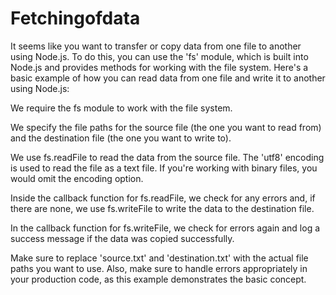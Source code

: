 # Fetchingofdata
It seems like you want to transfer or copy data from one file to another using Node.js. To do this, you can use the 'fs' module, which is built into Node.js and provides methods for working with the file system. Here's a basic example of how you can read data from one file and write it to another using Node.js:

We require the fs module to work with the file system.

We specify the file paths for the source file (the one you want to read from) and the destination file (the one you want to write to).

We use fs.readFile to read the data from the source file. The 'utf8' encoding is used to read the file as a text file. If you're working with binary files, you would omit the encoding option.

Inside the callback function for fs.readFile, we check for any errors and, if there are none, we use fs.writeFile to write the data to the destination file.

In the callback function for fs.writeFile, we check for errors again and log a success message if the data was copied successfully.

Make sure to replace 'source.txt' and 'destination.txt' with the actual file paths you want to use. Also, make sure to handle errors appropriately in your production code, as this example demonstrates the basic concept.
